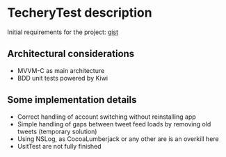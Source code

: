 # TecheryTest description 

Initial requirements for the project: [gist](https://gist.github.com/soxjke/d4b13c772569a7188d5741afa32f2cef)
</br>

## Architectural considerations

<ul>
<li>MVVM-C as main architecture</li>
<li>BDD unit tests powered by Kiwi</li>
</ul>

## Some implementation details

<ul>
<li>Correct handling of account switching without reinstalling app</li>
<li>Simple handling of gaps between tweet feed loads by removing old tweets (temporary solution)</li>
<li>Using NSLog, as CocoaLumberjack or any other are is an overkill here</li>
<li>UsitTest are not fully finished</li> 
</ul>
